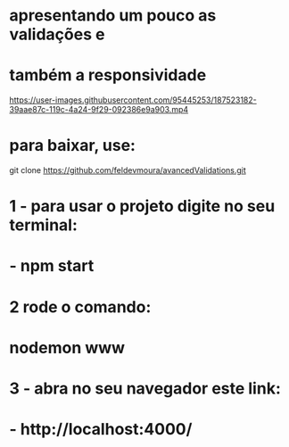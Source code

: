# apresentando um pouco as validações e
# também a responsividade
  https://user-images.githubusercontent.com/95445253/187523182-39aae87c-119c-4a24-9f29-092386e9a903.mp4

# para baixar, use:
  git clone https://github.com/feldevmoura/avancedValidations.git
# 1 - para usar o projeto digite no seu terminal:
# - npm start
# 2 rode o comando: 
# nodemon www
# 3 - abra no seu navegador este link:
# - http://localhost:4000/